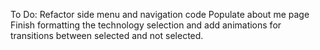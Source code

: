 To Do:
Refactor side menu and navigation code
Populate about me page
Finish formatting the technology selection and add animations for transitions between selected and not selected.
